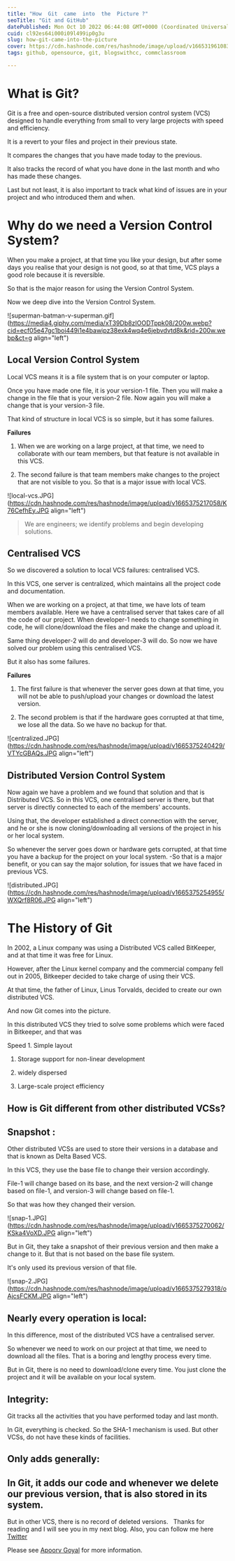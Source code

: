 ```yaml
---
title: "How  Git  came  into  the  Picture ?"
seoTitle: "Git and GitHub"
datePublished: Mon Oct 10 2022 06:44:08 GMT+0000 (Coordinated Universal Time)
cuid: cl92es64i000i09l499ip0g3u
slug: how-git-came-into-the-picture
cover: https://cdn.hashnode.com/res/hashnode/image/upload/v1665319610834/nBJBc8UNF.jpg
tags: github, opensource, git, blogswithcc, commclassroom

---
```


# What is Git?

Git is a free and open-source distributed version control system (VCS) designed to handle everything from small to very large projects with speed and efficiency.

It is a revert to your files and project in their previous state.

It compares the changes that you have made today to the previous.

It also tracks the record of what you have done in the last month and who has made these changes.

Last but not least, it is also important to track what kind of issues are in your project and who introduced them and when.

# Why do we need a Version Control System?

When you make a project, at that time you like your design, but after some days you realise that your design is not good, so at that time, VCS plays a good role because it is reversible.

So that is the major reason for using the Version Control System.

Now we deep dive into the Version Control System.

![superman-batman-v-superman.gif](https://media4.giphy.com/media/xT39Db8zIOODTppk08/200w.webp?cid=ecf05e47gc1boi449i1e4bawipz38exk4wq4e6jebvdvtd8k&rid=200w.webp&ct=g align="left")

## Local Version Control System

Local VCS means it is a file system that is on your computer or laptop.

Once you have made one file, it is your version-1 file. Then you will make a change in the file that is your version-2 file. Now again you will make a change that is your version-3 file.

That kind of structure in local VCS is so simple, but it has some failures.

**Failures**

1. When we are working on a large project, at that time, we need to collaborate with our team members, but that feature is not available in this VCS.
    
2. The second failure is that team members make changes to the project that are not visible to you. So that is a major issue with local VCS.
    

![local-vcs.JPG](https://cdn.hashnode.com/res/hashnode/image/upload/v1665375217058/K76CefhEy.JPG align="left")

> We are engineers; we identify problems and begin developing solutions.

## Centralised VCS

So we discovered a solution to local VCS failures: centralised VCS.

In this VCS, one server is centralized, which maintains all the project code and documentation.

When we are working on a project, at that time, we have lots of team members available. Here we have a centralised server that takes care of all the code of our project. When developer-1 needs to change something in code, he will clone/download the files and make the change and upload it.

Same thing developer-2 will do and developer-3 will do. So now we have solved our problem using this centralised VCS.

But it also has some failures.

**Failures**

1. The first failure is that whenever the server goes down at that time, you will not be able to push/upload your changes or download the latest version.
    
2. The second problem is that if the hardware goes corrupted at that time, we lose all the data. So we have no backup for that.
    

![centralized.JPG](https://cdn.hashnode.com/res/hashnode/image/upload/v1665375240429/VTYcGBAQs.JPG align="left")

## Distributed Version Control System

Now again we have a problem and we found that solution and that is Distributed VCS. So in this VCS, one centralised server is there, but that server is directly connected to each of the members' accounts.

Using that, the developer established a direct connection with the server, and he or she is now cloning/downloading all versions of the project in his or her local system.

So whenever the server goes down or hardware gets corrupted, at that time you have a backup for the project on your local system. -So that is a major benefit, or you can say the major solution, for issues that we have faced in previous VCS.

![distributed.JPG](https://cdn.hashnode.com/res/hashnode/image/upload/v1665375254955/WXQrf8R06.JPG align="left")

# The History of Git

In 2002, a Linux company was using a Distributed VCS called BitKeeper, and at that time it was free for Linux.

However, after the Linux kernel company and the commercial company fell out in 2005, Bitkeeper decided to take charge of using their VCS.

At that time, the father of Linux, Linus Torvalds, decided to create our own distributed VCS.

And now Git comes into the picture.

In this distributed VCS they tried to solve some problems which were faced in Bitkeeper, and that was

Speed 1. Simple layout

1. Storage support for non-linear development
    
2. widely dispersed
    
3. Large-scale project efficiency
    

## How is Git different from other distributed VCSs?

## Snapshot :

Other distributed VCSs are used to store their versions in a database and that is known as Delta Based VCS.

In this VCS, they use the base file to change their version accordingly.

File-1 will change based on its base, and the next version-2 will change based on file-1, and version-3 will change based on file-1.

So that was how they changed their version.

![snap-1.JPG](https://cdn.hashnode.com/res/hashnode/image/upload/v1665375270062/KSka4VoXD.JPG align="left")

But in Git, they take a snapshot of their previous version and then make a change to it. But that is not based on the base file system.

It's only used its previous version of that file.

![snap-2.JPG](https://cdn.hashnode.com/res/hashnode/image/upload/v1665375279318/oAjcsFCKM.JPG align="left")

## Nearly every operation is local:

In this difference, most of the distributed VCS have a centralised server.

So whenever we need to work on our project at that time, we need to download all the files. That is a boring and lengthy process every time.

But in Git, there is no need to download/clone every time. You just clone the project and it will be available on your local system.

## Integrity:

Git tracks all the activities that you have performed today and last month.

In Git, everything is checked. So the SHA-1 mechanism is used. But other VCSs, do not have these kinds of facilities.

## Only adds generally:

## In Git, it adds our code and whenever we delete our previous version, that is also stored in its system.

But in other VCS, there is no record of deleted versions.   Thanks for reading and I will see you in my next blog. Also, you can follow me here [Twitter](https://twitter.com/Kelvinparmar12)

Please see [Apoorv Goyal](https://www.youtube.com/watch?v=LQ2LTPHeTts&t=1931s) for more information.